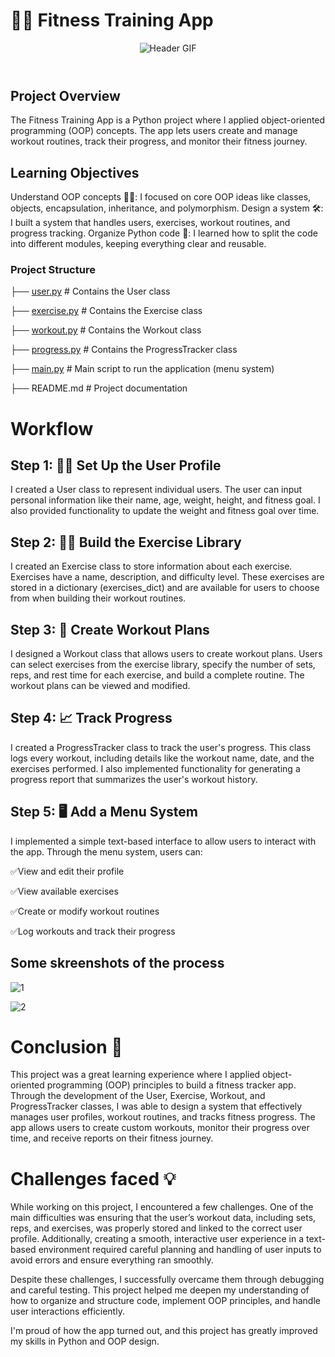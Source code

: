 # 🏋️‍♂️ Fitness Training App

<!DOCTYPE html>
<body>
    <header class="header">
        <img src="https://mir-s3-cdn-cf.behance.net/project_modules/fs/218fc872735831.5bf1e45999c40.gif" alt="Header GIF">
    </header>
</body>
</html>


## Project Overview

The Fitness Training App is a Python project where I applied object-oriented programming (OOP) concepts. The app lets users create and manage workout routines, track their progress, and monitor their fitness journey.

## Learning Objectives

Understand OOP concepts 🧑‍💻: I focused on core OOP ideas like classes, objects, encapsulation, inheritance, and polymorphism.
Design a system 🛠️: I built a system that handles users, exercises, workout routines, and progress tracking.
Organize Python code 📂: I learned how to split the code into different modules, keeping everything clear and reusable.



### Project Structure

├── [user.py](https://github.com/Viktoria-Todorova/Small_Projects/blob/Projects/Fitness_Trainig_App/user.py)           # Contains the User class

├── [exercise.py](https://github.com/Viktoria-Todorova/Small_Projects/blob/Projects/Fitness_Trainig_App/exercise.py)       # Contains the Exercise class

├── [workout.py](https://github.com/Viktoria-Todorova/Small_Projects/blob/Projects/Fitness_Trainig_App/workout.py)        # Contains the Workout class

├── [progress.py](https://github.com/Viktoria-Todorova/Small_Projects/blob/Projects/Fitness_Trainig_App/progress.py)       # Contains the ProgressTracker class

├── [main.py](https://github.com/Viktoria-Todorova/Small_Projects/blob/Projects/Fitness_Trainig_App/main.py)           # Main script to run the application (menu system)

├── README.md         # Project documentation


# Workflow

## Step 1:  🧑‍💻 Set Up the User Profile

I created a User class to represent individual users. The user can input personal information like their name, age, weight, height, and fitness goal. I also provided functionality to update the weight and fitness goal over time.

## Step 2: 🏋️‍♂️ Build the Exercise Library

I created an Exercise class to store information about each exercise. Exercises have a name, description, and difficulty level. These exercises are stored in a dictionary (exercises_dict) and are available for users to choose from when building their workout routines.

## Step 3: 💪 Create Workout Plans

I designed a Workout class that allows users to create workout plans. Users can select exercises from the exercise library, specify the number of sets, reps, and rest time for each exercise, and build a complete routine. The workout plans can be viewed and modified.

## Step 4: 📈 Track Progress

I created a ProgressTracker class to track the user's progress. This class logs every workout, including details like the workout name, date, and the exercises performed. I also implemented functionality for generating a progress report that summarizes the user's workout history.

## Step 5: 🖥️ Add a Menu System

I implemented a simple text-based interface to allow users to interact with the app. Through the menu system, users can:

✅View and edit their profile

✅View available exercises

✅Create or modify workout routines

✅Log workouts and track their progress

## Some skreenshots of the process

![1](https://github.com/user-attachments/assets/301a88a0-2db5-4fc9-b6d7-f3f76ca15828)

![2](https://github.com/user-attachments/assets/45f78691-4257-4156-adf4-944d208ff67b)



# Conclusion 🎉
This project was a great learning experience where I applied object-oriented programming (OOP) principles to build a fitness tracker app. Through the development of the User, Exercise, Workout, and ProgressTracker classes, I was able to design a system that effectively manages user profiles, workout routines, and tracks fitness progress. The app allows users to create custom workouts, monitor their progress over time, and receive reports on their fitness journey.

# Challenges faced 💡
While working on this project, I encountered a few challenges. One of the main difficulties was ensuring that the user’s workout data, including sets, reps, and exercises, was properly stored and linked to the correct user profile. Additionally, creating a smooth, interactive user experience in a text-based environment required careful planning and handling of user inputs to avoid errors and ensure everything ran smoothly.

Despite these challenges, I successfully overcame them through debugging and careful testing. This project helped me deepen my understanding of how to organize and structure code, implement OOP principles, and handle user interactions efficiently.

I'm proud of how the app turned out, and this project has greatly improved my skills in Python and OOP design.
